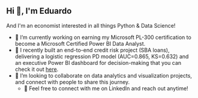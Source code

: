 ## Hi 👋, I'm Eduardo
And I'm an economist interested in all things Python & Data Science!

- 🔭 I’m currently working on earning my Microsoft PL-300 certification to become a Microsoft Certified Power BI Data Analyst.
- 🌱 I recently built an end-to-end credit risk project (SBA loans), delivering a logistic regression PD model (AUC=0.865, KS=0.632) and an executive Power BI dashboard for decision-making that you can check it out [here](https://github.com/eduardo-fd/Small-Business-Credit-Risk).
- 👯 I’m looking to collaborate on data analytics and visualization projects, and connect with people to share this journey.
  - 💬 Feel free to connect with me on LinkedIn and reach out anytime!

<!--
**eduardo-fd/eduardo-fd** is a ✨ _special_ ✨ repository because its `README.md` (this file) appears on your GitHub profile.

Here are some ideas to get you started:

- 🔭 I’m currently working on ...
- 🌱 I’m currently learning ...
- 👯 I’m looking to collaborate on ...
- 🤔 I’m looking for help with ...
- 💬 Ask me about ...
- 📫 How to reach me: ...
- 😄 Pronouns: ...
- ⚡ Fun fact: ...
-->

